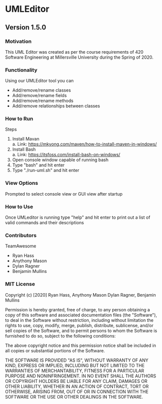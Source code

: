 # UMLEditor
## Version 1.5.0
### Motivation
This UML Editor was created as per the course requirements of 420 Software Engineering at Millersville University during the Spring of 2020. 

### Functionality
Using our UMLEditor tool you can
* Add/remove/rename classes
* Add/remove/rename fields
* Add/remove/rename methods
* Add/remove relationships between classes

### How to Run
Steps  
1. Install Mavan  
	a. Link: https://mkyong.com/maven/how-to-install-maven-in-windows/  
2. Install Bash  
	a. Link: https://itsfoss.com/install-bash-on-windows/ 
3. Open console window capable of running bash
4. Type "bash" and hit enter
5. Type "./run-uml.sh" and hit enter

### View Options
Prompted to select console view or GUI view after startup 

### How to Use
Once UMLeditor is running type "help" and hit enter to print out a list of valid commands and their descriptions


### Contributors
TeamAwesome
- Ryan Hass
- Anythony Mason
- Dylan Ragner
- Benjamin Mullins

### MIT License
Copyright (c) [2020] Ryan Hass, Anythony Mason Dylan Ragner, Benjamin Mullins


Permission is hereby granted, free of charge, to any person obtaining a copy
of this software and associated documentation files (the "Software"), to deal
in the Software without restriction, including without limitation the rights
to use, copy, modify, merge, publish, distribute, sublicense, and/or sell
copies of the Software, and to permit persons to whom the Software is
furnished to do so, subject to the following conditions:

The above copyright notice and this permission notice shall be included in all
copies or substantial portions of the Software.

THE SOFTWARE IS PROVIDED "AS IS", WITHOUT WARRANTY OF ANY KIND, EXPRESS OR
IMPLIED, INCLUDING BUT NOT LIMITED TO THE WARRANTIES OF MERCHANTABILITY,
FITNESS FOR A PARTICULAR PURPOSE AND NONINFRINGEMENT. IN NO EVENT SHALL THE
AUTHORS OR COPYRIGHT HOLDERS BE LIABLE FOR ANY CLAIM, DAMAGES OR OTHER
LIABILITY, WHETHER IN AN ACTION OF CONTRACT, TORT OR OTHERWISE, ARISING FROM,
OUT OF OR IN CONNECTION WITH THE SOFTWARE OR THE USE OR OTHER DEALINGS IN THE
SOFTWARE.
